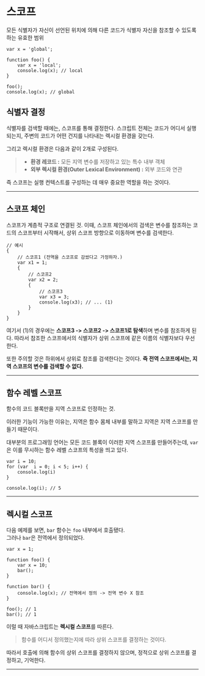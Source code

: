 # **스코프**

모든 식별자가 자신이 선언된 위치에 의해 다른 코드가 식별자 자신을 참조할 수 있도록 하는 유효한 범위

```
var x = 'global';

function foo() {
    var x = 'local';
    console.log(x); // local
}

foo();
console.log(x); // global
```

## **식별자 결정**

식별자를 검색할 때에는, 스코프를 통해 결정한다.
스크립트 전체는 코드가 어디서 실행되는지, 주변의 코드가 어떤 건지를 나타내는 렉시컬 환경을 갖는다.

그리고 렉시컬 환경은 다음과 같이 2개로 구성된다.

> - **환경 레코드 :** 모든 지역 변수를 저장하고 있는 특수 내부 객체
> - **외부 렉시컬 환경(Outer Lexical Environment) :** 외부 코드와 연관

즉 스코프는 실행 컨텍스트를 구성하는 데 매우 중요한 역할을 하는 것이다.

---

## **스코프 체인**

스코프가 계층적 구조로 연결된 것.
이때, 스코프 체인에서의 검색은 변수를 참조하는 코드의 스코프부터 시작해서, 상위 스코프 방향으로 이동하며 변수를 검색한다.

```
// 예시
{
    // 스코프1 (전역을 스코프로 감쌌다고 가정하자.)
    var x1 = 1;
    {
        // 스코프2
        var x2 = 2;
        {
            // 스코프3
            var x3 = 3;
            console.log(x3); // ... (1)
        }
    }
}
```

여기서 (1)의 경우에는 **스코프3 -> 스코프2 -> 스코프1로 탐색**하며 변수를 참조하게 된다. 따라서 참조한 스코프에서의 식별자가 상위 스코프에 같은 이름의 식별자보다 우선한다.

또한 주의할 것은 하위에서 상위로 참조를 검색한다는 것이다. **즉 전역 스코프에서는, 지역 스코프의 변수를 검색할 수 없다.**

---

## **함수 레벨 스코프**

함수의 코드 블록만을 지역 스코프로 인정하는 것.

이러한 기능이 가능한 이유는, 지역은 함수 몸체 내부를 말하고 지역은 지역 스코프를 만들기 때문이다.

대부분의 프로그래밍 언어는 모든 코드 블록이 이러한 지역 스코프를 만들어주는데, `var`은 이를 무시하는 함수 레벨 스코프의 특성을 띄고 있다.

```
var i = 10;
for (var  i = 0; i < 5; i++) {
    console.log(i)
}

console.log(i); // 5
```

---

## **렉시컬 스코프**

다음 예제를 보면, `bar` 함수는 `foo` 내부에서 호출됐다.  
그러나 `bar`은 전역에서 정의되었다.

```
var x = 1;

function foo() {
    var x = 10;
    bar();
}

function bar() {
    console.log(x); // 전역에서 정의 -> 전역 변수 X 참조
}

foo(); // 1
bar(); // 1
```

이럴 때 자바스크립트는 **렉시컬 스코프**를 따른다.

> 함수를 어디서 정의했는지에 따라 상위 스코프를 결정하는 것이다.

따라서 호출에 의해 함수의 상위 스코프를 결정하지 않으며, 정적으로 상위 스코프를 결정하고, 기억한다.

---
